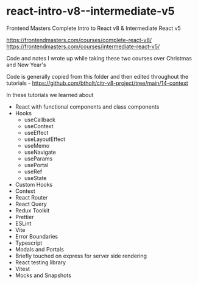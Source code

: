 # react-intro-v8--intermediate-v5
Frontend Masters Complete Intro to React v8 &amp; Intermediate React v5

https://frontendmasters.com/courses/complete-react-v8/
https://frontendmasters.com/courses/intermediate-react-v5/

Code and notes I wrote up while taking these two courses over Christmas and New Year's

Code is generally copied from this folder and then edited throughout the tutorials - https://github.com/btholt/citr-v8-project/tree/main/14-context

In these tutorials we learned about
- React with functional components and class components
- Hooks
  - useCallback
  - useContext
  - useEffect
  - useLayoutEffect
  - useMemo
  - useNavigate
  - useParams
  - usePortal
  - useRef
  - useState
- Custom Hooks
- Context
- React Router
- React Query
- Redux Toolkit
- Prettier
- ESLint
- Vite
- Error Boundaries
- Typescript
- Modals and Portals
- Briefly touched on express for server side rendering
- React testing library
- Vitest
- Mocks and Snapshots